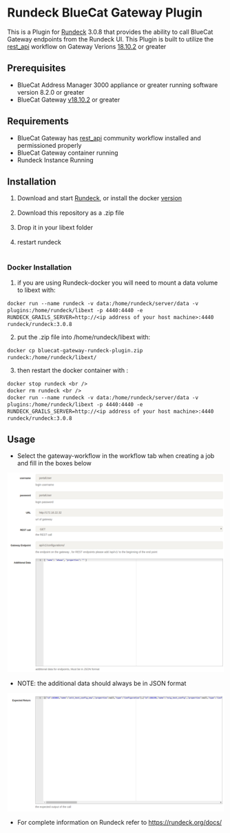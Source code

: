 # Rundeck BlueCat Gateway Plugin

This is a Plugin for [Rundeck](https://www.rundeck.com/open-source) 3.0.8 that provides the ability to call BlueCat Gateway endpoints from the Rundeck UI. This Plugin is built to utilize the [rest_api](https://github.com/bluecatlabs/gateway-workflows/tree/master/Community/rest_api) workflow on Gateway Verions [18.10.2](https://quay.io/repository/bluecat/gateway?tag=latest&tab=tags) or greater 

## Prerequisites
* BlueCat Address Manager 3000 appliance or greater running software version 8.2.0 or greater
* BlueCat Gateway [v18.10.2](https://quay.io/repository/bluecat/gateway?tag=latest&tab=tags) or greater

## Requirements
* BlueCat Gateway has [rest_api](https://github.com/bluecatlabs/gateway-workflows/tree/master/Community/rest_api) community workflow installed and permissioned properly
* BlueCat Gateway container running
* Rundeck Instance Running


## Installation
  1. Download and start [Rundeck](http://rundeck.org/downloads.html), or install the docker [version](https://hub.docker.com/r/rundeck/rundeck/) <br /> <br />
  2. Download this repository as a .zip file <br /> <br />
  3. Drop it in your libext folder <br /> <br />
  4. restart rundeck <br /> <br />

### Docker Installation
  1. if you are using Rundeck-docker you will need to mount a data volume to libext with: <br />
  ```
  docker run --name rundeck -v data:/home/rundeck/server/data -v plugins:/home/rundeck/libext -p 4440:4440 -e RUNDECK_GRAILS_SERVER=http://<ip address of your host machine>:4440 rundeck/rundeck:3.0.8
  ```
  2. put the .zip file into /home/rundeck/libext with: <br />
  ```
  docker cp bluecat-gateway-rundeck-plugin.zip rundeck:/home/rundeck/libext/
  ```
  3. then restart the docker container with : <br />
  ```
  docker stop rundeck <br />
  docker rm rundeck <br />
  docker run --name rundeck -v data:/home/rundeck/server/data -v plugins:/home/rundeck/libext -p 4440:4440 -e RUNDECK_GRAILS_SERVER=http://<ip address of your host machine>:4440 rundeck/rundeck:3.0.8
  ```

## Usage

* Select the gateway-workflow in the workflow tab when creating a job and fill in the boxes below

![Alt Screenshot](resources/First_page.PNG)

* NOTE: the additional data should always be in JSON format

![Screenshot2](resources/expected_result.PNG)

* For complete information on Rundeck refer to https://rundeck.org/docs/




